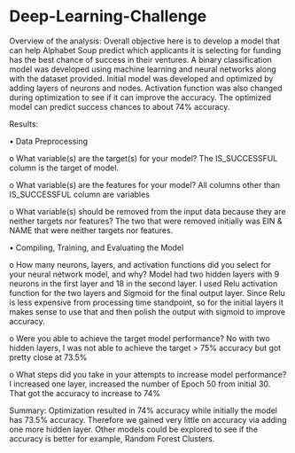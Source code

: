 # Deep-Learning-Challenge

Overview of the analysis: Overall objective here is to develop a model that can help Alphabet Soup predict which applicants it is selecting for funding has the best chance of success in their ventures.   A binary classification model was developed using machine learning and neural networks along with the dataset provided.  Initial model was developed and optimized by adding layers of neurons and nodes.   Activation function was also changed during optimization to see if it can improve the accuracy. The optimized model can predict success chances to about 74% accuracy.  

Results:

 •	Data Preprocessing

 o	What variable(s) are the target(s) for your model?
 The IS_SUCCESSFUL column is the target of model.

 o	What variable(s) are the features for your model?
 All columns other than IS_SUCCESSFUL column are variables

 o	What variable(s) should be removed from the input data because they are neither targets nor features?
 The two that were removed initially was EIN & NAME that were neither targets nor features.

 •	Compiling, Training, and Evaluating the Model

 o	How many neurons, layers, and activation functions did you select for your neural network model, and why?
 Model had two hidden layers with 9 neurons in the first layer and 18 in the second layer.  I used Relu activation function for the two layers and Sigmoid for the final output layer.  Since Relu is less expensive from processing time standpoint, so for the initial layers it makes sense to use that and then polish the output with sigmoid to improve accuracy.

 o	Were you able to achieve the target model performance?
 No with two hidden layers, I was not able to achieve the target > 75% accuracy but got pretty close at 73.5%

 o	What steps did you take in your attempts to increase model performance?
 I increased one layer, increased the number of Epoch 50 from initial 30.  That got the accuracy to increase to 74%

Summary:   Optimization resulted in 74% accuracy while initially the model has 73.5% accuracy. Therefore we gained very little on accuracy via adding one more hidden layer.   Other models could be explored to see if the accuracy is better for example, Random Forest Clusters. 
